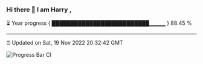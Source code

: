 ### Hi there 👋 I am Harry , 

⏳ Year progress { ██████████████████████████▁▁▁▁ } 88.45 %

---

⏰ Updated on Sat, 19 Nov 2022 20:32:42 GMT

![Progress Bar CI](https://github.com/duykhang68/duykhang68/workflows/Progress%20Bar%20CI/badge.svg)
